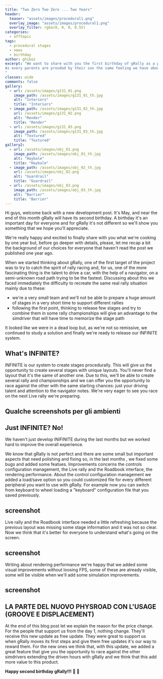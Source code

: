 ```yaml
---
title: "Two Zero Two Zero ... Two Years"
header:
  teaser: "assets/images/procedural1.png"
  overlay_image: "assets/images/procedural1.png"
  overlay_filter: rgba(0, 0, 0, 0.55)
categories: 
  - offtopic
tags:
  - procedural stages
  - news
  - birthday
author: ghiboz
excerpt: "We want to share with you the first birthday of gRally as a public release. 
As every parents are prouded by their son the same feeling we have about gRally. 
"
classes: wide
comments: false
gallery:
  - url: /assets/images/g131_01.png
    image_path: /assets/images/g131_01_th.jpg
    alt: "Interiors"
    title: "Interiors"
  - image_path: /assets/images/g131_02_th.jpg
    url: /assets/images/g131_02.png
    alt: "Render"
    title: "Render"
  - url: /assets/images/g131_03.png
    image_path: /assets/images/g131_03_th.jpg
    alt: "Textured"
    title: "Textured"
gallery2:
  - url: /assets/images/obj_01.png
    image_path: /assets/images/obj_01_th.jpg
    alt: "Haybale"
    title: "Haybale"
  - image_path: /assets/images/obj_02_th.jpg
    url: /assets/images/obj_02.png
    alt: "Guardrail"
    title: "Guardrail"
  - url: /assets/images/obj_03.png
    image_path: /assets/images/obj_03_th.jpg
    alt: "Barrier"
    title: "Barrier"
---
```


Hi guys,
welcome back with a new development post.
It's May, and near the end of this month gRally will have its second birthday.
A birthday it's an important day for everyone and for gRally it's not different so we'll show you something that we hope you'll appreciate.

We're really happy and excited to finally share with you what we're cooking by one year but, before go deeper with details, please, let me recap a bit the background of our choices for everyone that haven't read the post we published one year ago.

When we started thinking about gRally, one of the first target of the project was to try to catch the spirit of rally racing and, for us, one of the more fascinating thing is the talent to drive a car, with the help of a navigator, on a semi-unknown road path trying to be the fastest.
Discussing about this we faced immediately the difficulty to recreate the same real rally situation mainly due to these:

- we're a very small team and we'll not be able to prepare a huge amount of stages in a very short time to support different rallies
- following the first point, thinking to release few stages and try to combine them in some rally championships will give an advantage to the simdriver that will have time to memorize the stage path

It looked like we were in a dead loop but, as we're not so remissive, we continued to study a solution and finally we're ready to release our INFINITE system.

## **What's INFINITE?**

INFINITE is our system to create stages procedurally.
This will give us the opportunity to create several stages with unique layouts. You'll never find a layout that it's the same of another one.
Due to this, we'll be able to create several rally and championships and we can offer you the opportunity to race against the other with the same starting chances: just your driving talent and attention to the navigator notes. 
We're very eager to see you race on the next Live rally we're preparing.

## **Qualche screenshots per gli ambienti**

## **Just INFINITE? No!**

We haven't just develop INIFINITE during the last months but we worked hard to improve the overall experience.

We know that gRally is not perfect and there are some small but important aspects that need polishing and fixing so, in the last months , we fixed some bugs and added some featues.
Improvements concerns the controls configuration management, the Live rally and the Roadbook interface, the rendering performance.
About the control configuration management we added a load/save option so you could customized file for every different peripheral you want to use with gRally. For example now you can switch from keyboard to wheel loading a "keyboard" configuration file that you saved previously.

## screenshot

Live rally and the Roadbook interface needed a little refreshing because the previous layout was missing some stage information and it was not so clear. Now we think that it's better for everyone to understand what's going on the screen.

## screenshot

Writing about rendering performance we're happy that we added some visual improvements without loosing FPS, some of these are already visible, some will be visible when we'll add some simulation improvements.

## screenshot

## **LA PARTE DEL NUOVO PHYSROAD CON L'USAGE (GROOVE E DISPLACEMENT)**

At the end of this blog post let we explain the reason for the price change.
For the people that support us from the day 1, nothing change.
They'll receive this new update as free update.
They were great to support us when gRally moves its first steps and give them free updates it's our way to reward them.
For the new ones we think that, with this update, we added a great feature that give you the opportunity to race against the other simdrivers extending the driven hours with gRally and we think that this add more value to this product.

**Happy second birthday gRally!!!** :champagne: :gift: 



